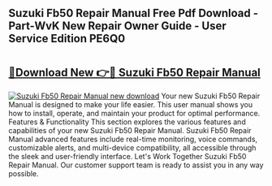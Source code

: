 ## Suzuki Fb50 Repair Manual Free Pdf Download - Part-WvK New Repair Owner Guide - User Service Edition PE6Q0

# <h2><a href="http://bc60528.oget.top/?id=Suzuki+Fb50+Repair+Manual">🔗Download New 👉🔴 Suzuki Fb50 Repair Manual</a></h2>

[![Suzuki Fb50 Repair Manual new download](https://i.imgur.com/5g1atiW.png)](http://bc60528.oget.top/?id=Suzuki+Fb50+Repair+Manual)
Your new Suzuki Fb50 Repair Manual is designed to make your life easier. This user manual shows you how to install, operate, and maintain your product for optimal performance. Features & Functionality This section explores the various features and capabilities of your new Suzuki Fb50 Repair Manual. Suzuki Fb50 Repair Manual advanced features include real-time monitoring, voice commands, customizable alerts, and multi-device compatibility, all accessible through the sleek and user-friendly interface. Let's Work Together Suzuki Fb50 Repair Manual. Our customer support team is ready to assist you in any way possible.
